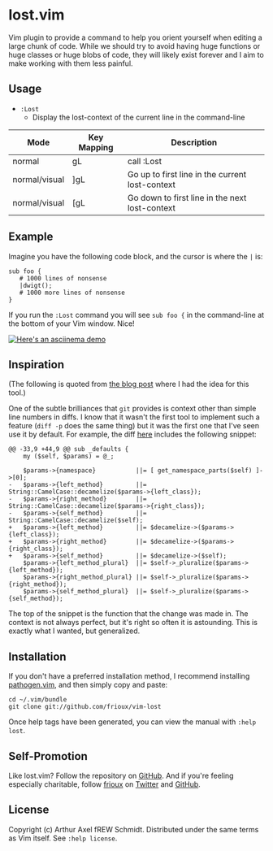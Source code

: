# lost.vim

Vim plugin to provide a command to help you orient yourself when editing a large
chunk of code.  While we should try to avoid having huge functions or huge
classes or huge blobs of code, they will likely exist forever and I aim to make
working with them less painful.

## Usage

* `:Lost`
  * Display the lost-context of the current line in the command-line

| Mode          | Key Mapping | Description                                     |
| ------------- | ----------- | ----------------------------------------------- |
| normal        | gL          | call :Lost                                      |
| normal/visual | ]gL         | Go up to first line in the current lost-context |
| normal/visual | [gL         | Go down to first line in the next lost-context  |

## Example

Imagine you have the following code block, and the cursor is where the `|` is:

```
sub foo {
   # 1000 lines of nonsense
   |dwigt();
   # 1000 more lines of nonsense
}
```

If you run the `:Lost` command you will see `sub foo {` in the command-line at
the bottom of your Vim window.  Nice!

[![Here's an asciinema demo](https://asciinema.org/a/2b64vpw1pmx3fl94ly1q4kyi8.png)](https://asciinema.org/a/2b64vpw1pmx3fl94ly1q4kyi8)

## Inspiration

(The following is quoted from [the blog
post](https://blog.afoolishmanifesto.com/posts/file-context-lost-in-a-file/)
where I had the idea for this tool.)

One of the subtle brilliances that `git` provides is context other than simple
line numbers in diffs.  I know that it wasn't the first tool to implement such a
feature (`diff -p` does the same thing) but it was the first one that I've seen
use it by default.  For example, the diff
[here](https://github.com/frioux/DBIx-Class-Helpers/commit/2bef898e9c2c70c79d269c7222e619ac08be027c#diff-541385fdf1ae526e444d502ed0483b3cL33)
includes the following snippet:

```
@@ -33,9 +44,9 @@ sub _defaults {
    my ($self, $params) = @_;

    $params->{namespace}           ||= [ get_namespace_parts($self) ]->[0];
-   $params->{left_method}         ||= String::CamelCase::decamelize($params->{left_class});
-   $params->{right_method}        ||= String::CamelCase::decamelize($params->{right_class});
-   $params->{self_method}         ||= String::CamelCase::decamelize($self);
+   $params->{left_method}         ||= $decamelize->($params->{left_class});
+   $params->{right_method}        ||= $decamelize->($params->{right_class});
+   $params->{self_method}         ||= $decamelize->($self);
    $params->{left_method_plural}  ||= $self->_pluralize($params->{left_method});
    $params->{right_method_plural} ||= $self->_pluralize($params->{right_method});
    $params->{self_method_plural}  ||= $self->_pluralize($params->{self_method});

```

The top of the snippet is the function that the change was made in.  The
context is not always perfect, but it's right so often it is astounding.  This
is exactly what I wanted, but generalized.

## Installation

If you don't have a preferred installation method, I recommend installing
[pathogen.vim](https://github.com/tpope/vim-pathogen), and then simply copy and
paste:

    cd ~/.vim/bundle
    git clone git://github.com/frioux/vim-lost

Once help tags have been generated, you can view the manual with
`:help lost`.

## Self-Promotion

Like lost.vim? Follow the repository on
[GitHub](https://github.com/frioux/vim-lost).  And if you're feeling especially
charitable, follow [frioux](https://blog.afoolishmanifesto.com) on
[Twitter](http://twitter.com/frioux) and [GitHub](https://github.com/frioux).

## License

Copyright (c) Arthur Axel fREW Schmidt.  Distributed under the same terms as Vim
itself.  See `:help license`.
